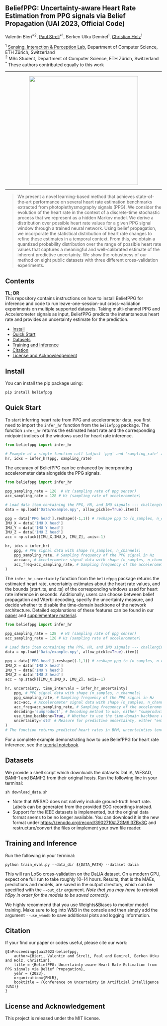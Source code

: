 ## BeliefPPG: Uncertainty-aware Heart Rate Estimation from PPG signals via Belief Propagation (UAI 2023, Official Code)

Valentin Bieri<sup>*2</sup>, [Paul Streli](https://paulstreli.com/)<sup>*1</sup>, Berken Utku Demirel<sup>1</sup>, [Christian Holz](https://www.christianholz.net/)<sup>1</sup>

<sup>1</sup> [Sensing, Interaction & Perception Lab](https://siplab.org/), Department of Computer Science, ETH Zürich, Switzerland
<br>
<sup>2</sup> MSc Student, Department of Computer Science, ETH Zürich, Switzerland
<br>
<sup>*</sup> These authors contributed equally to this work

___________

<p align="center">
<img src="plot.svg" width="350">
</p>

---

> We present a novel learning-based method that achieves state-of-the-art performance on several heart rate estimation benchmarks extracted from photoplethysmography signals (PPG). We consider the evolution of the heart rate in the context of a discrete-time stochastic process that we represent as a hidden Markov model. We derive a distribution over possible heart rate values for a given PPG signal window through a trained neural network. Using belief propagation, we incorporate the statistical distribution of heart rate changes to refine these estimates in a temporal context. From this, we obtain a quantized probability distribution over the range of possible heart rate values that captures a meaningful and well-calibrated estimate of the inherent predictive uncertainty. We show the robustness of our method on eight public datasets with three different cross-validation experiments.

Contents
----------

<b>TL; DR</b>
<br>
This repository contains instructions on how to install BeliefPPG for inference and code to run leave-one-session-out cross-validation experiments on multiple supported datasets. Taking multi-channel PPG and Accelerometer signals as input, BeliefPPG predicts the instantaneous heart rate and provides an uncertainty estimate for the prediction.

- [Install](#install)
- [Quick Start](#quick-start)
- [Datasets](#datasets)
- [Training and Inference](#training-and-inference) 
- [Citation](#citation)
- [License and Acknowledgement](#license-and-acknowledgement)

Install
----------
You can install the pip package using:
```bash
pip install beliefppg
```

Quick Start
----------
To start inferring heart rate from PPG and accelerometer data, you first need to import the `infer_hr` function from the `beliefppg` package.
The function `infer_hr` returns the estimated heart rate and the corresponding midpoint indices of the windows used for heart rate inference.
```python
from beliefppg import infer_hr

# Example of a simple function call (adjust 'ppg' and 'sampling_rate' as per your data)
hr, idxs = infer_hr(ppg, sampling_rate)
```

The accuracy of BeliefPPG can be enhanced by incorporating accelerometer data alongside the PPG signals.
```python
from beliefppg import infer_hr

ppg_sampling_rate = 128  # Hz (sampling rate of ppg sensor)
acc_sampling_rate = 128 # Hz (sampling rate of accelerometer)

# Load data item containing the PPG, HR, and IMU signals --- challenging custom dataset
data = np.load('Data/example.npy', allow_pickle=True).item()

ppg = data['PPG head'].reshape((-1,1)) # reshape ppg to (n_samples, n_channels)
IMU_X = data['IMU X head']
IMU_Y = data['IMU Y head']
IMU_Z = data['IMU Z head']
acc = np.stack([IMU_X,IMU_X, IMU_Z], axis=-1)

hr, idxs = infer_hr(
    ppg, # PPG signal data with shape (n_samples, n_channels)
    ppg_sampling_rate, # Sampling frequency of the PPG signal in Hz
    acc=acc, # Accelerometer signal data with shape (n_samples, n_channels). BeliefPPG to function without accelerometer signal data, but its accuracy may be reduced.
    acc_freq=acc_sampling_rate, # Sampling frequency of the accelerometer signal in Hz
)
```

The `infer_hr_uncertainty` function from the `beliefppg` package returns the estimated heart rate, uncertainty estimates about the heart rate values, and the bounds [start_ts, end_ts] of the corresponding windows used for heart rate inference in seconds.
Additionally, users can choose between belief propagation and Viterbi decoding, specify the uncertainty measure, and decide whether to disable the time-domain backbone of the network architecture. Detailed explanations of these features can be found in our [paper](https://static.siplab.org/papers/uai2023-beliefppg.pdf) and [supplementary material](https://static.siplab.org/papers/uai2023-beliefppg-supplementary.pdf).
```python
from beliefppg import infer_hr

ppg_sampling_rate = 128  # Hz (sampling rate of ppg sensor)
acc_sampling_rate = 128 # Hz (sampling rate of accelerometer)

# Load data item containing the PPG, HR, and IMU signals --- challenging custom dataset
data = np.load('Data/example.npy', allow_pickle=True).item()

ppg = data['PPG head'].reshape((-1,1)) # reshape ppg to (n_samples, n_channels)
IMU_X = data['IMU X head']
IMU_Y = data['IMU Y head']
IMU_Z = data['IMU Z head']
acc = np.stack([IMU_X,IMU_X, IMU_Z], axis=-1)

hr, uncertainty, time_intervals = infer_hr_uncertainty(
    ppg, # PPG signal data with shape (n_samples, n_channels)
    ppg_sampling_rate, # Sampling frequency of the PPG signal in Hz
    acc=acc, # Accelerometer signal data with shape (n_samples, n_channels). BeliefPPG to function without accelerometer signal data, but its accuracy may be reduced.
    acc_freq=acc_sampling_rate, # Sampling frequency of the accelerometer signal in Hz
    decoding='sumproduct', # Decoding method to use, either "sumproduct" or "viterbi"
    use_time_backbone=True, # Whether to use the time-domain backbone or not
    uncertainty='std' # Measure for predictive uncertainty, either "entropy" or "std"
)
# The function returns predicted heart rates in BPM, uncertainties (entropy or std), and time intervals in seconds.
```
For a complete example demonstrating how to use BeliefPPG for heart rate inference, see the [tutorial notebook](https://github.com/eth-siplab/BeliefPPG/blob/master/tutorial.ipynb).

Datasets
----------
We provide a shell script which downloads the datasets DaLiA, WESAD, BAMI-1 and BAMI-2 from their original hosts. Run the following line in your terminal:

```
sh download_data.sh
```
- Note that WESAD does not natively include ground-truth heart rate. Labels can be generated from the provided ECG recordings instead.
- Support for the IEEE datasets is implemented, but the original data format seems to be no longer available. You can download it in the new format under https://zenodo.org/record/3902710#.ZGM9l3ZBy3C and restructure/convert the files or implement your own file reader.

Training and Inference
----------
Run the following in your terminal: 

```
python train_eval.py --data_dir ${DATA_PATH} --dataset dalia 
```

This will run LoSo cross-validation on the DaLiA dataset. On a modern GPU, expect one full run to take roughly 10&ndash;14 hours.
Results, that is the MAEs, predictions and models, are saved in the output directory, which can be specified with the `--out_dir` argument. *Note that you may have to reinstall h5py in order for the models to be saved correctly.*

We highly recommend that you use Weights&Biases to monitor model training. Make sure to log into W&B in the console and then simply add the argument `--use_wandb` to save additional plots and logging information.


Citation
----------
If your find our paper or codes useful, please cite our work:

    @InProceedings{uai2023-beliefppg,
        author={Bieri, Valentin and Streli, Paul and Demirel, Berken Utku and Holz, Christian},
        title = {BeliefPPG: Uncertainty-aware Heart Rate Estimation from PPG signals via Belief Propagation},
        year = {2023},
        organization={PMLR},
        booktitle = {Conference on Uncertainty in Artificial Intelligence (UAI)}
    }

License and Acknowledgement
----------
This project is released under the MIT license.



